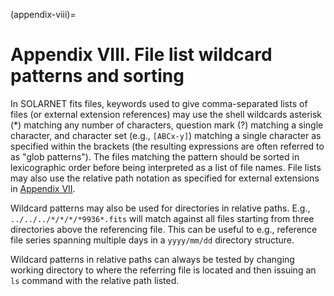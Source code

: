 (appendix-viii)=
# Appendix VIII. File list wildcard patterns and sorting

In SOLARNET fits files, keywords used to give comma-separated lists of files (or external extension references) may use the shell wildcards asterisk (*) matching any number of characters, question mark (?) matching a single character, and character set (e.g., `[ABCx-y]`) matching a single character as specified within the brackets (the resulting expressions are often referred to as "glob patterns"). The files matching the pattern should be sorted in lexicographic order before being interpreted as a list of file names. File lists may also use the relative path notation as specified for external extensions in [Appendix VII](#appendix-vii).

<span class=new>Wildcard patterns may also be used for directories in relative paths. E.g., `../../../*/*/*/*9936*.fits` will match against all files starting from three directories above the referencing file. This can be useful to e.g., reference file series spanning multiple days in a `yyyy/mm/dd` directory structure.</span>

<span class=new>Wildcard patterns in relative paths can always be tested by changing working directory to where the referring file is located and then issuing an `ls` command with the relative path listed.</span>
